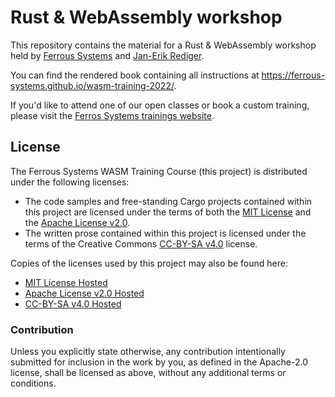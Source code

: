 # Rust & WebAssembly workshop

This repository contains the material for a Rust & WebAssembly workshop
held by [Ferrous Systems](https://ferrous-systems.com/) and [Jan-Erik Rediger](https://fnordig.de/).

You can find the rendered book containing all instructions at <https://ferrous-systems.github.io/wasm-training-2022/>.

If you'd like to attend one of our open classes or book a custom training, please visit the [Ferros Systems trainings website](https://ferrous-systems.com/training/).

## License

The Ferrous Systems WASM Training Course (this project) is distributed under the following licenses:

* The code samples and free-standing Cargo projects contained within this project are licensed under the terms of both the [MIT License] and the [Apache License v2.0].
* The written prose contained within this project is licensed under the terms of the Creative Commons [CC-BY-SA v4.0] license.

Copies of the licenses used by this project may also be found here:

* [MIT License Hosted]
* [Apache License v2.0 Hosted]
* [CC-BY-SA v4.0 Hosted]

[MIT License]: ./LICENSE-MIT
[Apache License v2.0]: ./LICENSE-APACHE
[CC-BY-SA v4.0]: ./LICENSE-CC-BY-SA
[MIT License Hosted]: https://opensource.org/licenses/MIT
[Apache License v2.0 Hosted]: http://www.apache.org/licenses/LICENSE-2.0
[CC-BY-SA v4.0 Hosted]: https://creativecommons.org/licenses/by-sa/4.0/legalcode

### Contribution

Unless you explicitly state otherwise, any contribution intentionally submitted for inclusion in the work by you, as defined in the Apache-2.0 license, shall be licensed as above, without any additional terms or conditions.
